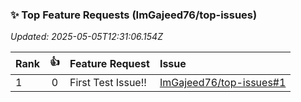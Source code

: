 ### ✨ Top Feature Requests (ImGajeed76/top-issues)

*Updated: 2025-05-05T12:31:06.154Z*

| Rank | 👍 | Feature Request | Issue |
| :--- | :-: | :-------------- | :---- |
| 1 | 0 | First Test Issue!! | [ImGajeed76/top-issues#1](https://github.com/ImGajeed76/top-issues/issues/1) |
